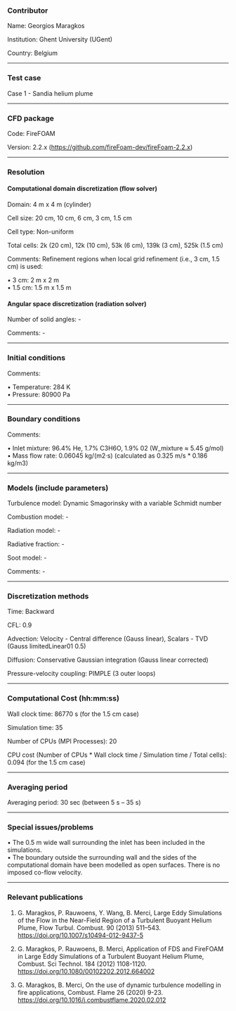 ### Contributor
Name: Georgios Maragkos

Institution: Ghent University (UGent)

Country: Belgium

------------------

### Test case

Case 1 - Sandia helium plume

------------------

### CFD package
Code: FireFOAM

Version: 2.2.x (https://github.com/fireFoam-dev/fireFoam-2.2.x)

------------------

### Resolution

#### Computational domain discretization (flow solver)
Domain: 4 m x 4 m (cylinder)

Cell size: 20 cm, 10 cm, 6 cm, 3 cm, 1.5 cm

Cell type: Non-uniform

Total cells: 2k (20 cm), 12k (10 cm), 53k (6 cm), 139k (3 cm), 525k (1.5 cm)

Comments: Refinement regions when local grid refinement (i.e., 3 cm, 1.5 cm) is used:

• 3 cm: 2 m x 2 m  
• 1.5 cm: 1.5 m x 1.5 m 
 
#### Angular space discretization (radiation solver)
Number of solid angles: -

Comments: -

------------------

### Initial conditions
Comments:

• Temperature: 284 K  
• Pressure: 80900 Pa

------------------

### Boundary conditions
Comments: 

• Inlet mixture: 96.4% He, 1.7% C3H6O, 1.9% 02 (W_mixture ≈ 5.45 g/mol)  
• Mass flow rate: 0.06045 kg/(m2·s) (calculated as 0.325 m/s * 0.186 kg/m3)

------------------

### Models (include parameters)
Turbulence model: Dynamic Smagorinsky with a variable Schmidt number

Combustion model: -

Radiation model: -

Radiative fraction: -

Soot model: -

Comments: -

------------------

### Discretization methods
Time: Backward

CFL: 0.9

Advection: Velocity - Central difference (Gauss linear), Scalars - TVD (Gauss limitedLinear01 0.5)

Diffusion: Conservative Gaussian integration (Gauss linear corrected)

Pressure-velocity coupling: PIMPLE (3 outer loops)

------------------

### Computational Cost (hh:mm:ss)
Wall clock time: 86770 s (for the 1.5 cm case)

Simulation time: 35

Number of CPUs (MPI Processes): 20

CPU cost (Number of CPUs * Wall clock time / Simulation time / Total cells): 0.094 (for the 1.5 cm case)

------------------

### Averaging period

Averaging period: 30 sec (between 5 s – 35 s)

------------------

### Special issues/problems

• The 0.5 m wide wall surrounding the inlet has been included in the simulations.  
• The boundary outside the surrounding wall and the sides of the computational domain have been modelled as open surfaces. There is no imposed co-flow velocity.

------------------

### Relevant publications
1. G. Maragkos, P. Rauwoens, Y. Wang, B. Merci, Large Eddy Simulations of the Flow in the Near-Field Region of a Turbulent Buoyant Helium Plume, Flow Turbul. Combust. 90 (2013) 511–543. https://doi.org/10.1007/s10494-012-9437-5

2. G. Maragkos, P. Rauwoens, B. Merci, Application of FDS and FireFOAM in Large Eddy Simulations of a Turbulent Buoyant Helium Plume, Combust. Sci Technol. 184 (2012) 1108-1120. https://doi.org/10.1080/00102202.2012.664002 

3. G. Maragkos, B. Merci, On the use of dynamic turbulence modelling in fire applications, Combust. Flame 26 (2020) 9-23. https://doi.org/10.1016/j.combustflame.2020.02.012

